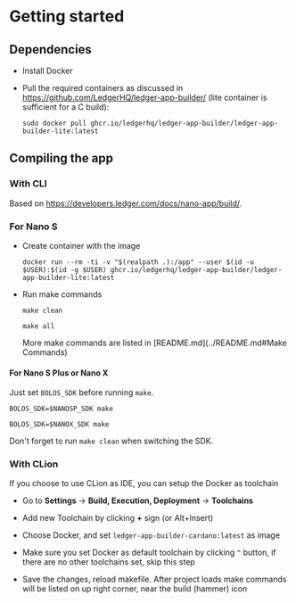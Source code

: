 # Getting started

## Dependencies

- Install Docker
- Pull the required containers as discussed in https://github.com/LedgerHQ/ledger-app-builder/ (lite container is sufficient for a C build):

  `sudo docker pull ghcr.io/ledgerhq/ledger-app-builder/ledger-app-builder-lite:latest`

## Compiling the app

### With CLI

Based on https://developers.ledger.com/docs/nano-app/build/.

### For Nano S

- Create container with the image

  `docker run --rm -ti -v "$(realpath .):/app" --user $(id -u $USER):$(id -g $USER) ghcr.io/ledgerhq/ledger-app-builder/ledger-app-builder-lite:latest`

- Run make commands

  `make clean`

  `make all`

  More make commands are listed in [README.md](../README.md#Make Commands)

#### For Nano S Plus or Nano X

Just set `BOLOS_SDK` before running `make`.

  `BOLOS_SDK=$NANOSP_SDK make`

  `BOLOS_SDK=$NANOX_SDK make`

Don't forget to run `make clean` when switching the SDK.

### With CLion

If you choose to use CLion as IDE, you can setup the Docker as toolchain
- Go to **Settings** -> **Build, Execution, Deployment** -> **Toolchains**

- Add new Toolchain by clicking **+** sign (or Alt+Insert)

- Choose Docker, and set `ledger-app-builder-cardano:latest` as image

- Make sure you set Docker as default toolchain by clicking `^` button, if there are no other toolchains set, skip this
step

- Save the changes, reload makefile. After project loads make commands will be listed on up right corner, near the build (hammer) icon
